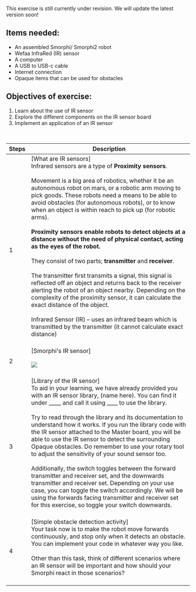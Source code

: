 This exercise is still currently under revision. We will update the latest version soon!
## Items needed:
* An assembled Smorphi/ Smorphi2 robot
* Wefaa InfraRed (IR) sensor
* A computer
* A USB to USB-c cable
* Internet connection
* Opaque items that can be used for obstacles
## Objectives of exercise:
1. Learn about the use of IR sensor
2. Explore the different components on the IR sensor board
3. Implement an application of an IR sensor

<br />

Steps | Description
-- | --
1 | [What are IR sensors]<br />Infrared sensors are a type of **Proximity sensors**. <br /><br />Movement is a big area of robotics, whether it be an autonomous robot on mars, or a robotic arm moving to pick goods. These robots need a means to be able to avoid obstacles (for autonomous robots), or to know when an object is within reach to pick up (for robotic arms).<br /><br />**Proximity sensors enable robots to detect objects at a distance without the need of physical contact, acting as the eyes of the robot.** <br /><br />They consist of two parts; **transmitter** and **receiver**. <br /><br />The transmitter first transmits a signal, this signal is reflected off an object and returns back to the receiver alerting the robot of an object nearby. Depending on the complexity of the proximity sensor, it can calculate the exact distance of the object.<br /><br />Infrared Sensor (IR) – uses an infrared beam which is transmitted by the transmitter (it cannot calculate exact distance)<br /><br />
2 | [Smorphi's IR sensor]<br /><br />![](https://github.com/WefaaRobotics/Smorphi-Wiki/blob/main/Robot%20exercises%20images/7/7.1.PNG)<br /><br />
3 | [Library of the IR sensor]<br />To aid in your learning, we have already provided you with an IR sensor library, (name here). You can find it under ____, and call it using ____ to use the library.<br /><br />Try to read through the library and its documentation to understand how it works. If you run the library code with the IR sensor attached to the Master board, you will be able to use the IR sensor to detect the surrounding Opaque obstacles. Do remember to use your rotary tool to adjust the sensitivity of your sound sensor too.<br /><br /> Additionally, the switch toggles between the forward transmitter and receiver set, and the downwards transmitter and receiver set. Depending on your use case, you can toggle the switch accordingly. We will be using the forwards facing transmitter and receiver set for this exercise, so toggle your switch downwards.<br /><br />
4 | [Simple obstacle detection activity]<br />Your task now is to make the robot move forwards continuously, and stop only when it detects an obstacle. You can implement your code in whatever way you like.<br /><br />Other than this task, think of different scenarios where an IR sensor will be important and how should your Smorphi react in those scenarios?<br /><br />
